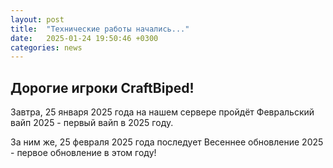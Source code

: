 ```yaml
---
layout: post
title:  "Технические работы начались..."
date:   2025-01-24 19:50:46 +0300
categories: news
---
```

## Дорогие игроки CraftBiped!
Завтра, 25 января 2025 года на нашем сервере пройдёт Февральский вайп 2025 - первый вайп в 2025 году.

За ним же, 25 февраля 2025 года последует Весеннее обновление 2025 - первое обновление в этом году!
